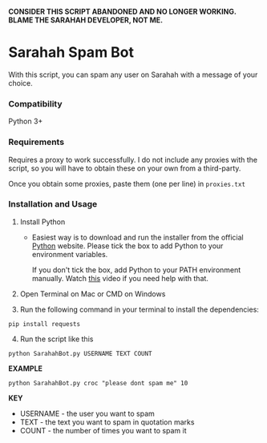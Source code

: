 **CONSIDER THIS SCRIPT ABANDONED AND NO LONGER WORKING. BLAME THE SARAHAH DEVELOPER, NOT ME.**


# Sarahah Spam Bot

With this script, you can spam any user on Sarahah with a message of your choice.

### Compatibility

Python 3+

### Requirements

Requires a proxy to work successfully. I do not include any proxies with the script, so you will have to obtain these on your own from a third-party.

Once you obtain some proxies, paste them (one per line) in `proxies.txt`

### Installation and Usage

1. Install Python
    - Easiest way is to download and run the installer from the official  [Python](https://python.org) website. Please tick the box to add Python to your environment variables.

        If you don't tick the box, add Python to your PATH environment manually. Watch [this](https://youtu.be/Y2q_b4ugPWk) video if you need help with that.

2. Open Terminal on Mac or CMD on Windows

3. Run the following command in your terminal to install the dependencies:

```
pip install requests
```

4. Run the script like this


```
python SarahahBot.py USERNAME TEXT COUNT
```

**EXAMPLE**
```
python SarahahBot.py croc "please dont spam me" 10
```

**KEY**
- USERNAME - the user you want to spam
- TEXT - the text you want to spam in quotation marks
- COUNT - the number of times you want to spam it